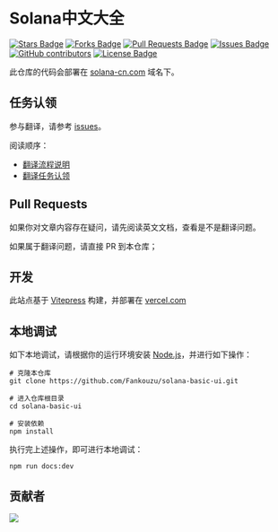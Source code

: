 # Solana中文大全

<a href="https://github.com/Fankouzu/solana-basic-ui/stargazers"><img src="https://img.shields.io/github/stars/Fankouzu/solana-basic-ui" alt="Stars Badge"/></a>
<a href="https://github.com/Fankouzu/solana-basic-ui/network/members"><img src="https://img.shields.io/github/forks/Fankouzu/solana-basic-ui" alt="Forks Badge"/></a>
<a href="https://github.com/Fankouzu/solana-basic-ui/pulls"><img src="https://img.shields.io/github/issues-pr/Fankouzu/solana-basic-ui" alt="Pull Requests Badge"/></a>
<a href="https://github.com/Fankouzu/solana-basic-ui/issues"><img src="https://img.shields.io/github/issues/Fankouzu/solana-basic-ui" alt="Issues Badge"/></a>
<a href="https://github.com/Fankouzu/solana-basic-ui/graphs/contributors"><img alt="GitHub contributors" src="https://img.shields.io/github/contributors/Fankouzu/solana-basic-ui?color=2b9348"></a>
<a href="https://github.com/Fankouzu/solana-basic-ui/blob/master/LICENSE"><img src="https://img.shields.io/github/license/Fankouzu/solana-basic-ui?color=2b9348" alt="License Badge"/></a>

此仓库的代码会部署在 [solana-cn.com](https://solana-basic.surge.sh/) 域名下。

## 任务认领

参与翻译，请参考 [issues](https://github.com/Fankouzu/solana-basic-ui/issues)。

阅读顺序：
- [翻译流程说明](https://github.com/Fankouzu/solana-basic-ui/issues/17)
- [翻译任务认领](https://github.com/Fankouzu/solana-basic-ui/issues/14)

## Pull Requests
如果你对文章内容存在疑问，请先阅读英文文档，查看是不是翻译问题。

如果属于翻译问题，请直接 PR 到本仓库；

## 开发

此站点基于 [Vitepress](https://vitepress.dev/zh/) 构建，并部署在 [vercel.com](https://vercel.com)

## 本地调试
如下本地调试，请根据你的运行环境安装 [Node.js](https://nodejs.org)，并进行如下操作：
```
# 克隆本仓库
git clone https://github.com/Fankouzu/solana-basic-ui.git

# 进入仓库根目录
cd solana-basic-ui

# 安装依赖
npm install
```
执行完上述操作，即可进行本地调试：
```
npm run docs:dev
```
## 贡献者
<a href="https://github.com/fankouzu/solana-basic-ui/graphs/contributors">
  <img src="https://contrib.rocks/image?repo=fankouzu/solana-basic-ui&anon=1" />
</a>
